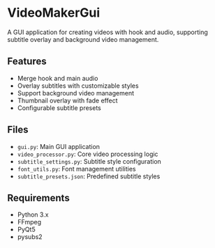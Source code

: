 # VideoMakerGui

A GUI application for creating videos with hook and audio, supporting subtitle overlay and background video management.

## Features
- Merge hook and main audio
- Overlay subtitles with customizable styles
- Support background video management
- Thumbnail overlay with fade effect
- Configurable subtitle presets

## Files
- `gui.py`: Main GUI application
- `video_processor.py`: Core video processing logic
- `subtitle_settings.py`: Subtitle style configuration
- `font_utils.py`: Font management utilities
- `subtitle_presets.json`: Predefined subtitle styles

## Requirements
- Python 3.x
- FFmpeg
- PyQt5
- pysubs2
